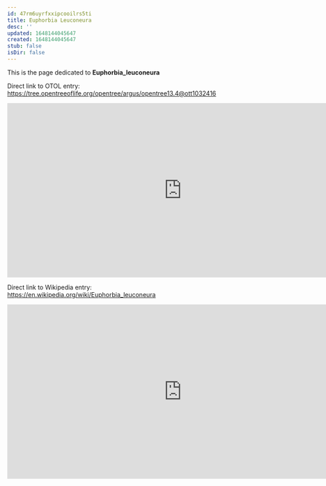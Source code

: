 ```yaml
---
id: 47rm6uyrfxxipcooilrs5ti
title: Euphorbia Leuconeura
desc: ''
updated: 1648144045647
created: 1648144045647
stub: false
isDir: false
---
```

This is the page dedicated to **Euphorbia_leuconeura**


Direct link to OTOL entry: https://tree.opentreeoflife.org/opentree/argus/opentree13.4@ott1032416



<html>
    <body>
    <iframe src="https://tree.opentreeoflife.org/opentree/argus/opentree13.4@ott1032416"
    width="800" height="400" frameborder="0" allowfullscreen> </iframe>
    </body>
</html>
    


Direct link to Wikipedia entry: https://en.wikipedia.org/wiki/Euphorbia_leuconeura



<html>
    <body>
    <iframe src="https://en.wikipedia.org/wiki/Euphorbia_leuconeura"
    width="800" height="400" frameborder="0" allowfullscreen> </iframe>
    </body>
</html>
    
